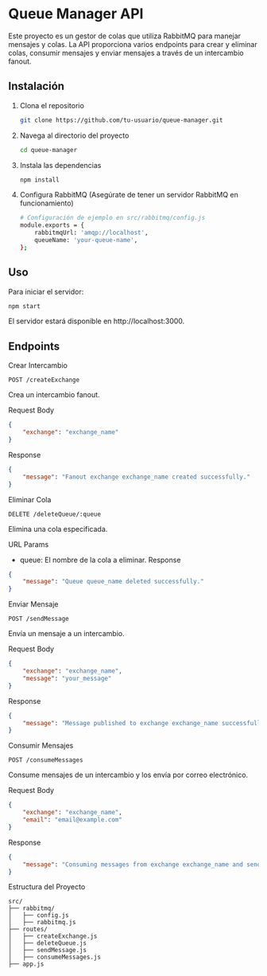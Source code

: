 # Queue Manager API

Este proyecto es un gestor de colas que utiliza RabbitMQ para manejar mensajes y colas. La API proporciona varios endpoints para crear y eliminar colas, consumir mensajes y enviar mensajes a través de un intercambio fanout.

## Instalación

1. Clona el repositorio
    ```sh
    git clone https://github.com/tu-usuario/queue-manager.git
    ```
2. Navega al directorio del proyecto
    ```sh
    cd queue-manager
    ```
3. Instala las dependencias
    ```sh
    npm install
    ```
4. Configura RabbitMQ (Asegúrate de tener un servidor RabbitMQ en funcionamiento)
    ```sh
    # Configuración de ejemplo en src/rabbitmq/config.js
    module.exports = {
        rabbitmqUrl: 'amqp://localhost',
        queueName: 'your-queue-name',
    };
    ```

## Uso

Para iniciar el servidor:
```sh
npm start
```

El servidor estará disponible en http://localhost:3000.

## Endpoints
Crear Intercambio
```http
POST /createExchange
```
Crea un intercambio fanout.

Request Body
```json
{
    "exchange": "exchange_name"
}
```
Response
```json
{
    "message": "Fanout exchange exchange_name created successfully."
}
```
Eliminar Cola
```http
DELETE /deleteQueue/:queue
```
Elimina una cola especificada.

URL Params
- queue: El nombre de la cola a eliminar.
Response
```json
{
    "message": "Queue queue_name deleted successfully."
}
```
Enviar Mensaje
```http
POST /sendMessage
```
Envía un mensaje a un intercambio.

Request Body
```json
{
    "exchange": "exchange_name",
    "message": "your_message"
}
```
Response
```json
{
    "message": "Message published to exchange exchange_name successfully."
}
```
Consumir Mensajes
```http
POST /consumeMessages
```
Consume mensajes de un intercambio y los envía por correo electrónico.

Request Body
```json
{
    "exchange": "exchange_name",
    "email": "email@example.com"
}
```
Response
```json
{
    "message": "Consuming messages from exchange exchange_name and sending to email@example.com."
}
```
Estructura del Proyecto
```plaintext
src/
├── rabbitmq/
│   ├── config.js
│   ├── rabbitmq.js
├── routes/
│   ├── createExchange.js
│   ├── deleteQueue.js
│   ├── sendMessage.js
│   ├── consumeMessages.js
├── app.js
```
